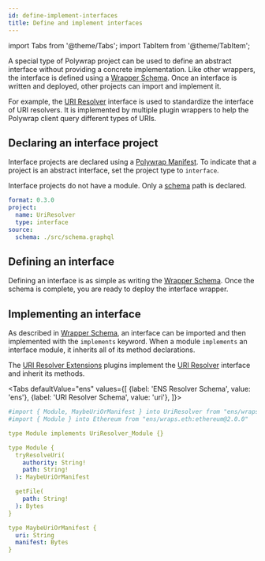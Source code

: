 ```yaml
---
id: define-implement-interfaces
title: Define and implement interfaces
---
```


import Tabs from '@theme/Tabs';
import TabItem from '@theme/TabItem';

A special type of Polywrap project can be used to define an abstract interface without providing a concrete implementation.
Like other wrappers, the interface is defined using a [Wrapper Schema](../wrapper-schema).
Once an interface is written and deployed, other projects can import and implement it.

For example, the [URI Resolver](https://github.com/polywrap/monorepo/tree/origin-0.10/packages/interfaces/uri-resolver) 
interface is used to standardize the interface of URI resolvers. 
It is implemented by multiple plugin wrappers to help the Polywrap client query different types of URIs.

## Declaring an interface project

Interface projects are declared using a [Polywrap Manifest](../create-wasm-wrappers/polywrap-manifest).
To indicate that a project is an abstract interface, set the project type to `interface`.

Interface projects do not have a module. Only a [schema](../wrapper-schema) path is declared.

```yaml
format: 0.3.0
project:
  name: UriResolver
  type: interface
source:
  schema: ./src/schema.graphql
```

## Defining an interface

Defining an interface is as simple as writing the [Wrapper Schema](../wrapper-schema). 
Once the schema is complete, you are ready to deploy the interface wrapper.

## Implementing an interface

As described in [Wrapper Schema](../wrapper-schema#interfaces), 
an interface can be imported and then implemented with the `implements` keyword. 
When a module `implements` an interface module, it inherits all of its method declarations.

The [URI Resolver Extensions](https://github.com/polywrap/uri-resolver-extensions/tree/master/implementations) plugins
implement the [URI Resolver](https://github.com/polywrap/uri-resolver-extensions/blob/master/interface/resources/README.md) interface
and inherit its methods.

<Tabs
defaultValue="ens"
values={[
{label: 'ENS Resolver Schema', value: 'ens'},
{label: 'URI Resolver Schema', value: 'uri'},
]}>
<TabItem value="ens">

```yaml
#import { Module, MaybeUriOrManifest } into UriResolver from "ens/wraps.eth:uri-resolver-ext@1.1.0"
#import { Module } into Ethereum from "ens/wraps.eth:ethereum@2.0.0"

type Module implements UriResolver_Module {}
```

</TabItem>
<TabItem value="uri">

```yaml
type Module {
  tryResolveUri(
    authority: String!
    path: String!
  ): MaybeUriOrManifest

  getFile(
    path: String!
  ): Bytes
}

type MaybeUriOrManifest {
  uri: String
  manifest: Bytes
}
```

</TabItem>
</Tabs>
